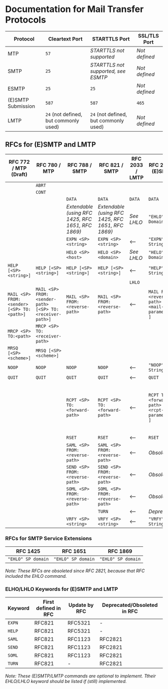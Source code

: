 # Documentation for Mail Transfer Protocols

| Protocol | Cleartext Port | STARTTLS Port | SSL/TLS Port |
| - | - | - | - |
| MTP | `57` | *STARTTLS not supported* | *Not defined* |
| SMTP | `25` | *STARTTLS not supported, see ESMTP* | *Not defined* |
| ESMTP | `25` | `25` | *Not defined* |
| (E)SMTP Submission | `587` | `587` | `465` |
| LMTP | `24` (not defined, but commonly used) | `24` (not defined, but commonly used) | *Not defined* |

## RFCs for (E)SMTP and LMTP

| RFC 772 / MTP (Draft) | RFC 780 / MTP | RFC 788 / SMTP | RFC 821 / SMTP | RFC 2033 / LMTP | RFC 2821 / (E)SMTP | RFC 5321 / (E)SMTP |
| - | - | - | - | - | - | - |
| | `ABRT` |
| | `CONT` |
| | | `DATA` | `DATA` | `DATA` | `DATA` | `DATA` |
| | | *Extendable (using RFC 1425, RFC 1651, RFC 1869)* | *Extendable (using RFC 1425, RFC 1651, RFC 1869)* | *See LHLO* | `"EHLO" SP Domain` | `"EHLO" SP ( Domain / address-literal )` |
| | | `EXPN <SP> <string>` | `EXPN <SP> <string>` | <-- | `"EXPN" SP String` | `"EXPN" SP String` |
| | | `HELO <SP> <host>` | `HELO <SP> <domain>` | *See LHLO* | `"HELO" SP Domain` | `"HELO" SP Domain` |
| `HELP [<SP> <string>]` | `HELP [<SP> <string>]` | `HELP [<SP> <string>]` | `HELP [<SP> <string>]` | <-- | `"HELP" [ SP String ]` | `"HELP" [ SP String ]` |
| | | | | `LHLO` |
| `MAIL <SP> FROM:<sender> [<SP> TO:<path>]` | `MAIL <SP> FROM:<sender-path> [<SP> TO:<receiver-path>]` | `MAIL <SP> FROM:<reverse-path>` | `MAIL <SP> FROM:<reverse-path>` | <-- | `MAIL FROM:<reverse-path> [SP <mail-parameters> ]` | `"MAIL FROM:" Reverse-path [SP Mail-parameters]`
| `MRCP <SP> TO:<path>` | `MRCP <SP> TO:<receiver-path>` |
| `MRSQ [<SP> <scheme>]` | `MRSQ [<SP> <scheme>]` |
| `NOOP` | `NOOP` | `NOOP` | `NOOP` | <-- | `"NOOP" [ SP String ]` | `"NOOP" [ SP String ]` |
| `QUIT` | `QUIT` | `QUIT` | `QUIT` | <-- | `QUIT` | `QUIT` |
| | | `RCPT <SP> TO:<forward-path>` | `RCPT <SP> TO:<forward-path>` | <-- | `RCPT TO:<forward-path> [ SP <rcpt-parameters> ]` | `"RCPT TO:" ( "<Postmaster@" Domain ">" / "<Postmaster>" / Forward-path ) [SP Rcpt-parameters]`
| | | `RSET` | `RSET` | <-- | `RSET` | `RSET` |
| | | `SAML <SP> FROM:<reverse-path>` | `SAML <SP> FROM:<reverse-path>` | <-- | *Obsolete* | *Obsolete* |
| | | `SEND <SP> FROM:<reverse-path>` | `SEND <SP> FROM:<reverse-path>` | <-- | *Obsolete* | *Obsolete* |
| | | `SOML <SP> FROM:<reverse-path>` | `SOML <SP> FROM:<reverse-path>` | <-- | *Obsolete* | *Obsolete* |
| | | | `TURN` | <-- | *Deprecated* | *Deprecated* |
| | | `VRFY <SP> <string>` | `VRFY <SP> <string>` | <-- | `"VRFY" SP String` | `"VRFY" SP String` |

### RFCs for SMTP Service Extensions

| RFC 1425 | RFC 1651 | RFC 1869 |
| - | - | - |
| `"EHLO" SP domain` | `"EHLO" SP domain` | `"EHLO" SP domain` |

*Note: These RFCs are obsoleted since RFC 2821, because that RFC included the EHLO command.*

### ELHO/LHLO Keywords for (E)SMTP and LMTP

| Keyword | First defined in RFC | Update by RFC | Deprecated/Obsoleted in RFC |
| - | - | - | - |
| `EXPN` | RFC821 | RFC5321 | - |
| `HELP` | RFC821 | RFC5321 | - |
| `SAML` | RFC821 | RFC1123 | RFC2821 |
| `SEND` | RFC821 | RFC1123 | RFC2821 |
| `SOML` | RFC821 | RFC1123 | RFC2821| 
| `TURN` | RFC821 | - | RFC2821 |

*Note: These (E)SMTP/LMTP commands are optional to implement. Ttheir EHLO/LHLO keyword should be listed if (still) implemented.*

